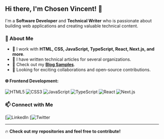 ## Hi there, I'm Chosen Vincent! 👋

I'm a **Software Developer** and **Technical Writer** who is passionate about building web applications and creating valuable technical content.

### 🚀 About Me
- 📌 I work with **HTML, CSS, JavaScript, TypeScript, React, Next.js, and more**.
- 📌 I have written technical articles for several organizations.
- 📌 Check out my **[Blog Samples](https://github.com/chosenvincent1/Technical-Writing-Portfolio/blob/main/README.md)**.
- 📌 Looking for exciting collaborations and open-source contributions.

#### 🌐 Frontend Development:
![HTML5](https://img.shields.io/badge/HTML5-%23E34F26.svg?style=flat&logo=html5&logoColor=white)
![CSS3](https://img.shields.io/badge/CSS3-%231572B6.svg?style=flat&logo=css3&logoColor=white)
![JavaScript](https://img.shields.io/badge/JavaScript-%23F7DF1E.svg?style=flat&logo=javascript&logoColor=black)
![TypeScript](https://img.shields.io/badge/TypeScript-%233178C6.svg?style=flat&logo=typescript&logoColor=white)
![React](https://img.shields.io/badge/React-%2361DAFB.svg?style=flat&logo=react&logoColor=black)
![Next.js](https://img.shields.io/badge/Next.js-%23000000.svg?style=flat&logo=next.js&logoColor=white)

### 📫 Connect with Me
[![LinkedIn](https://www.linkedin.com/in/chosenvincent1/)
[![Twitter](https://x.com/ChosenVincent1)

---

🔥 **Check out my repositories and feel free to contribute!**
